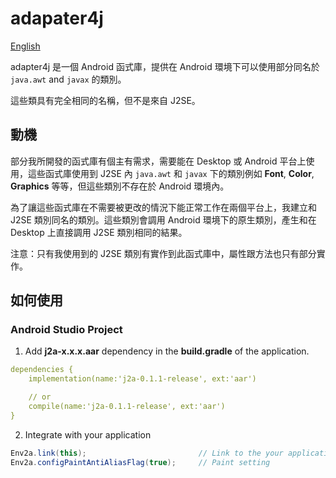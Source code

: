 adapater4j
===
[English](README.md)

adapter4j 是一個 Android 函式庫，提供在 Android 環境下可以使用部分同名於 `java.awt` and `javax` 的類別。

這些類具有完全相同的名稱，但不是來自 J2SE。


## 動機
部分我所開發的函式庫有個主有需求，需要能在 Desktop 或 Android 平台上使用，這些函式庫使用到 J2SE 內 `java.awt` 和 `javax` 下的類別例如 __Font__, __Color__, __Graphics__ 等等，但這些類別不存在於 Android 環境內。

為了讓這些函式庫在不需要被更改的情況下能正常工作在兩個平台上，我建立和 J2SE 類別同名的類別。這些類別會調用 Android 環境下的原生類別，產生和在 Desktop 上直接調用 J2SE 類別相同的結果。

注意：只有我使用到的 J2SE 類別有實作到此函式庫中，屬性跟方法也只有部分實作。

## 如何使用
### Android Studio Project
1. Add __j2a-x.x.x.aar__ dependency in the __build.gradle__ of the application.
``` yaml
dependencies {
    implementation(name:'j2a-0.1.1-release', ext:'aar')

    // or
    compile(name:'j2a-0.1.1-release', ext:'aar')
}
```

2. Integrate with your application
```java
Env2a.link(this);                         // Link to the your application
Env2a.configPaintAntiAliasFlag(true);     // Paint setting
```
